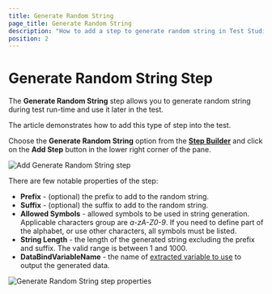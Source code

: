 ```yaml
---
title: Generate Random String
page_title: Generate Random String
description: "How to add a step to generate random string in Test Studio test? Use a built-in step to enter random string"
position: 2
---
```

# Generate Random String Step

The __Generate Random String__ step allows you to generate random string during test run-time and use it later in the test.

The article demonstrates how to add this type of step into the test.

Choose the __Generate Random String__ option from the <a href="/features/custom-steps/overview" target="_blank">__Step Builder__</a> and click on the __Add Step__ button in the lower right corner of the pane.

![Add Generate Random String step][1]

There are few notable properties of the step:

- __Prefix__ - (optional) the prefix to add to the random string.
- __Suffix__ - (optional) the suffix to add to the random string.
- __Allowed Symbols__ - allowed symbols to be used in string generation. Applicable characters group are _a-zA-Z0-9_. If you need to define part of the alphabet, or use other characters, all symbols must be listed.
- __String Length__ - the length of the generated string excluding the prefix and suffix. The valid range is between 1 and 1000.
- __DataBindVariableName__ - the name of <a href="/features/recorder/highlighting-menu/quick-steps/extraction#use-the-extracted-value-in-the-next-steps" target="_blank">extracted variable to use</a> to output the generated data.

![Generate Random String step properties][2]

[1]: /img/features/random-data/random-string/step-builder-rnd-string.png
[2]: /img/features/random-data/random-string/extended-menu-rnd-str.png